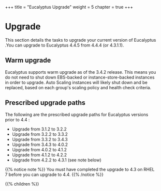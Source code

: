 +++
title = "Eucalyptus Upgrade"
weight = 5
chapter = true
+++


# Upgrade
This section details the tasks to upgrade your current version of Eucalyptus .You can upgrade to Eucalyptus 4.4.5 from 4.4.4 (or 4.3.1.1).


## Warm upgrade
Eucalyptus supports warm upgrade as of the 3.4.2 release. This means you do not need to shut down EBS-backed or instance-store-backed instances in order to upgrade. Auto Scaling instances will likely shut down and be replaced, based on each group's scaling policy and health check criteria. 


## Prescribed upgrade paths
The following are the prescribed upgrade paths for Eucalyptus versions prior to 4.4 : 

* Upgrade from 3.1.2 to 3.2.2 
* Upgrade from 3.2.2 to 3.3.2 
* Upgrade from 3.3.2 to 3.4.3 
* Upgrade from 3.4.3 to 4.0.2 
* Upgrade from 4.0.2 to 4.1.2 
* Upgrade from 4.1.2 to 4.2.2 
* Upgrade from 4.2.2 to 4.3.1 (see note below) 



{{% notice note %}}
You must have completed the upgrade to 4.3 on RHEL 7 before you can upgrade to 4.4. 
{{% /notice %}}




{{% children %}}
